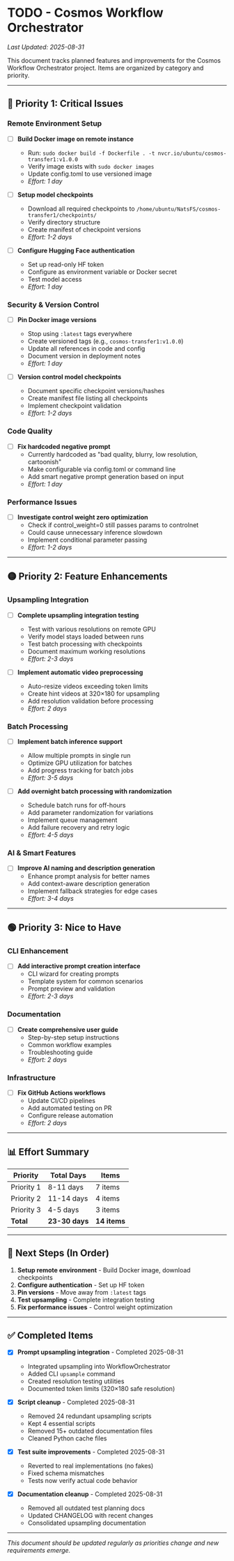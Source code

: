 # TODO - Cosmos Workflow Orchestrator
*Last Updated: 2025-08-31*

This document tracks planned features and improvements for the Cosmos Workflow Orchestrator project. Items are organized by category and priority.

---

## 🔴 Priority 1: Critical Issues

### Remote Environment Setup
- [ ] **Build Docker image on remote instance**
  - Run: `sudo docker build -f Dockerfile . -t nvcr.io/ubuntu/cosmos-transfer1:v1.0.0`
  - Verify image exists with `sudo docker images`
  - Update config.toml to use versioned image
  - *Effort: 1 day*

- [ ] **Setup model checkpoints**
  - Download all required checkpoints to `/home/ubuntu/NatsFS/cosmos-transfer1/checkpoints/`
  - Verify directory structure
  - Create manifest of checkpoint versions
  - *Effort: 1-2 days*

- [ ] **Configure Hugging Face authentication**
  - Set up read-only HF token
  - Configure as environment variable or Docker secret
  - Test model access
  - *Effort: 1 day*

### Security & Version Control
- [ ] **Pin Docker image versions**
  - Stop using `:latest` tags everywhere
  - Create versioned tags (e.g., `cosmos-transfer1:v1.0.0`)
  - Update all references in code and config
  - Document version in deployment notes
  - *Effort: 1 day*

- [ ] **Version control model checkpoints**
  - Document specific checkpoint versions/hashes
  - Create manifest file listing all checkpoints
  - Implement checkpoint validation
  - *Effort: 1-2 days*

### Code Quality
- [ ] **Fix hardcoded negative prompt**
  - Currently hardcoded as "bad quality, blurry, low resolution, cartoonish"
  - Make configurable via config.toml or command line
  - Add smart negative prompt generation based on input
  - *Effort: 1 day*

### Performance Issues
- [ ] **Investigate control weight zero optimization**
  - Check if control_weight=0 still passes params to controlnet
  - Could cause unnecessary inference slowdown
  - Implement conditional parameter passing
  - *Effort: 1-2 days*

---

## 🟡 Priority 2: Feature Enhancements

### Upsampling Integration
- [ ] **Complete upsampling integration testing**
  - Test with various resolutions on remote GPU
  - Verify model stays loaded between runs
  - Test batch processing with checkpoints
  - Document maximum working resolutions
  - *Effort: 2-3 days*

- [ ] **Implement automatic video preprocessing**
  - Auto-resize videos exceeding token limits
  - Create hint videos at 320×180 for upsampling
  - Add resolution validation before processing
  - *Effort: 2 days*

### Batch Processing
- [ ] **Implement batch inference support**
  - Allow multiple prompts in single run
  - Optimize GPU utilization for batches
  - Add progress tracking for batch jobs
  - *Effort: 3-5 days*

- [ ] **Add overnight batch processing with randomization**
  - Schedule batch runs for off-hours
  - Add parameter randomization for variations
  - Implement queue management
  - Add failure recovery and retry logic
  - *Effort: 4-5 days*

### AI & Smart Features
- [ ] **Improve AI naming and description generation**
  - Enhance prompt analysis for better names
  - Add context-aware description generation
  - Implement fallback strategies for edge cases
  - *Effort: 3-4 days*

---

## 🟢 Priority 3: Nice to Have

### CLI Enhancement
- [ ] **Add interactive prompt creation interface**
  - CLI wizard for creating prompts
  - Template system for common scenarios
  - Prompt preview and validation
  - *Effort: 2-3 days*

### Documentation
- [ ] **Create comprehensive user guide**
  - Step-by-step setup instructions
  - Common workflow examples
  - Troubleshooting guide
  - *Effort: 2 days*

### Infrastructure
- [ ] **Fix GitHub Actions workflows**
  - Update CI/CD pipelines
  - Add automated testing on PR
  - Configure release automation
  - *Effort: 2 days*

---

## 📊 Effort Summary

| Priority | Total Days | Items |
|----------|------------|-------|
| Priority 1 | 8-11 days | 7 items |
| Priority 2 | 11-14 days | 4 items |
| Priority 3 | 4-5 days | 3 items |
| **Total** | **23-30 days** | **14 items** |

---

## 🎯 Next Steps (In Order)

1. **Setup remote environment** - Build Docker image, download checkpoints
2. **Configure authentication** - Set up HF token
3. **Pin versions** - Move away from `:latest` tags
4. **Test upsampling** - Complete integration testing
5. **Fix performance issues** - Control weight optimization

---

## ✅ Completed Items

- [x] **Prompt upsampling integration** - Completed 2025-08-31
  - Integrated upsampling into WorkflowOrchestrator
  - Added CLI `upsample` command
  - Created resolution testing utilities
  - Documented token limits (320×180 safe resolution)

- [x] **Script cleanup** - Completed 2025-08-31
  - Removed 24 redundant upsampling scripts
  - Kept 4 essential scripts
  - Removed 15+ outdated documentation files
  - Cleaned Python cache files

- [x] **Test suite improvements** - Completed 2025-08-31
  - Reverted to real implementations (no fakes)
  - Fixed schema mismatches
  - Tests now verify actual code behavior

- [x] **Documentation cleanup** - Completed 2025-08-31
  - Removed all outdated test planning docs
  - Updated CHANGELOG with recent changes
  - Consolidated upsampling documentation

---

*This document should be updated regularly as priorities change and new requirements emerge.*
